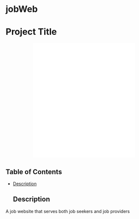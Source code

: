 # jobWeb

# Project Title

<p align="center">
  <img src="pic/DB-logo.png" alt="My Image">
</p>



## Table of Contents

- [Description](#Description)


  ## Description 
 A job website  that serves both job seekers and job providers


 
